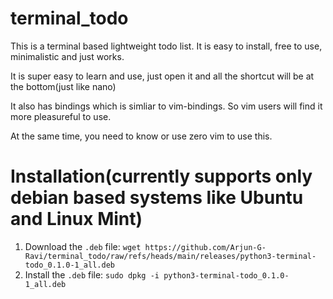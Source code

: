 # terminal_todo

This is a terminal based lightweight todo list. It is easy to install, free to use, minimalistic and just works.

It is super easy to learn and use, just open it and all the shortcut will be at the bottom(just like nano)

It also has bindings which is simliar to vim-bindings. So vim users will find it more pleasureful to use.

At the same time, you need to know or use zero vim to use this.

# Installation(currently supports only debian based systems like Ubuntu and Linux Mint)

1. Download the `.deb` file: `wget https://github.com/Arjun-G-Ravi/terminal_todo/raw/refs/heads/main/releases/python3-terminal-todo_0.1.0-1_all.deb`
2. Install the `.deb` file: `sudo dpkg -i python3-terminal-todo_0.1.0-1_all.deb`

